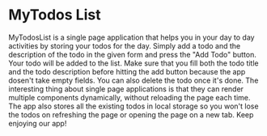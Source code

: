 # MyTodos List

MyTodosList is a single page application that helps you in your day to day activities by storing your todos for the day. Simply add a todo and the description of the todo in the given form and press the "Add Todo" button. Your todo will be added to the list. Make sure that you fill both the todo title and the todo description before hitting the add button because the app dosen't take empty fields. You can also delete the todo once it's done. The interesting thing about single page applications is that they can render multiple components dynamically, without reloading the page each time. The app also stores all the existing todos in local storage so you won't lose the todos on refreshing the page or opening the page on a new tab. Keep enjoying our app!
